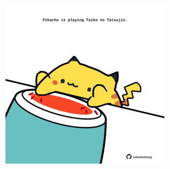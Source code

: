 <!-- built at 18/04/2025, 16:00:44 UTC -->
<p align="center">
  <img width="500" height="500" src="./ReadmeImage.svg">
</p>
